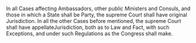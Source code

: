 In all Cases affecting Ambassadors, other public Ministers and Consuls, and those in which a State shall be Party, the supreme Court shall have original Jurisdiction. In all the other Cases before mentioned, the supreme Court shall have appellateJurisdiction, both as to Law and Fact, with such Exceptions, and under such Regulations as the Congress shall make.
